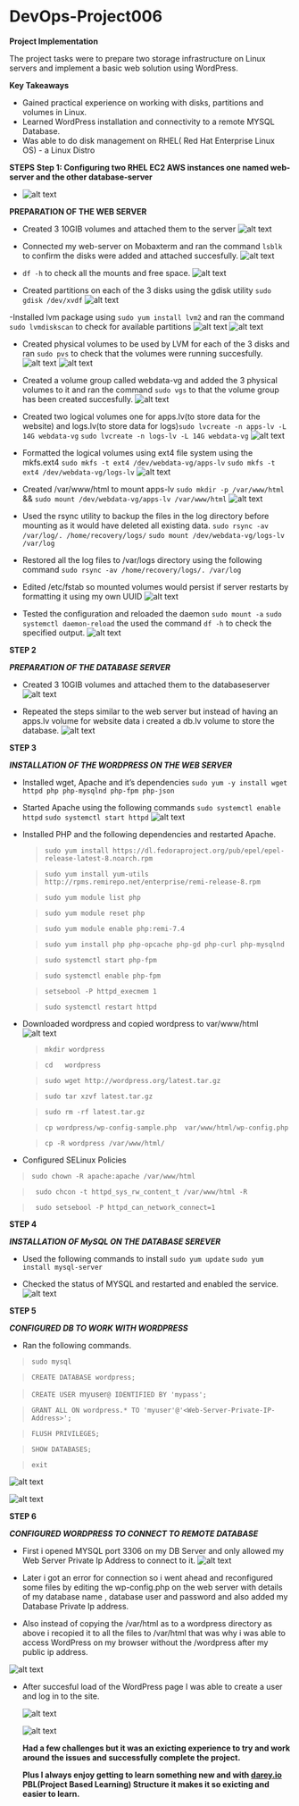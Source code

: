 # DevOps-Project006

****Project Implementation****

The project tasks were to prepare two storage infrastructure on Linux servers and implement a basic web solution using WordPress. 
  
****Key Takeaways****
-  Gained practical experience on working with disks, partitions and volumes in Linux.
-  Learned  WordPress installation and connectivity to a remote MYSQL Database.
-  Was able to do disk management on RHEL( Red Hat Enterprise Linux OS) - a Linux Distro 

****STEPS****
**Step 1: Configuring two RHEL EC2 AWS instances one named web-server and the other database-server**
- ![alt text](https://github.com/Ellawangari/DevOps-Project006/blob/main/Images/1.PNG)

****PREPARATION OF THE WEB SERVER****
- Created 3 10GIB volumes and attached them to the server
![alt text](https://github.com/Ellawangari/DevOps-Project006/blob/main/Images/2.PNG)

- Connected my web-server on Mobaxterm and ran the command `lsblk` to confirm the disks were added and attached succesfully.
![alt text](https://github.com/Ellawangari/DevOps-Project006/blob/main/Images/4.PNG) 

- `df -h` to check all the mounts and free space.
![alt text](https://github.com/Ellawangari/DevOps-Project006/blob/main/Images/5.PNG)

- Created partitions on each of the 3 disks using the gdisk utility `sudo gdisk /dev/xvdf`
![alt text](https://github.com/Ellawangari/DevOps-Project006/blob/main/Images/8.PNG)

-Installed lvm package using `sudo yum install lvm2` and ran the command `sudo lvmdiskscan` to check for available partitions
![alt text](https://github.com/Ellawangari/DevOps-Project006/blob/main/Images/9.PNG)
![alt text](https://github.com/Ellawangari/DevOps-Project006/blob/main/Images/11.PNG)

- Created physical volumes to be used by LVM for each of the 3 disks and ran `sudo pvs` to check that the volumes were running succesfully.
![alt text](https://github.com/Ellawangari/DevOps-Project006/blob/main/Images/12.PNG)
![alt text](https://github.com/Ellawangari/DevOps-Project006/blob/main/Images/13.PNG)

- Created a volume group called webdata-vg and added the 3 physical volumes to it and ran the command `sudo vgs` to that the volume group has been created succesfully.
![alt text](https://github.com/Ellawangari/DevOps-Project006/blob/main/Images/14.PNG)

- Created two logical volumes one for  apps.lv(to store data for the website) and logs.lv(to store data for logs)`sudo lvcreate -n apps-lv -L 14G webdata-vg`
`sudo lvcreate -n logs-lv -L 14G webdata-vg`
![alt text](https://github.com/Ellawangari/DevOps-Project006/blob/main/Images/15.PNG)

- Formatted the logical volumes using ext4 file system using the  mkfs.ext4 `sudo mkfs -t ext4 /dev/webdata-vg/apps-lv` `sudo mkfs -t ext4 /dev/webdata-vg/logs-lv` 
![alt text](https://github.com/Ellawangari/DevOps-Project006/blob/main/Images/17.PNG)

- Created /var/www/html to mount apps-lv `sudo mkdir -p /var/www/html` && `sudo mount /dev/webdata-vg/apps-lv /var/www/html`
![alt text](https://github.com/Ellawangari/DevOps-Project006/blob/main/Images/18.PNG)

- Used the rsync utility to backup the files in the log directory before mounting as it would have deleted all existing data.
`sudo rsync -av /var/log/. /home/recovery/logs/` `sudo mount /dev/webdata-vg/logs-lv /var/log` 
- Restored all the log files to /var/logs directory using the following command  `sudo rsync -av /home/recovery/logs/. /var/log`

- Edited /etc/fstab so mounted volumes would persist if server restarts by formatting it using my own UUID
 ![alt text](https://github.com/Ellawangari/DevOps-Project006/blob/main/Images/20.PNG)
 
- Tested the configuration and reloaded the daemon  `sudo mount -a`  `sudo systemctl daemon-reload` the used the command  `df -h` to check the specified output.
 ![alt text](https://github.com/Ellawangari/DevOps-Project006/blob/main/Images/21.PNG)
 

**STEP 2**

***PREPARATION OF THE DATABASE SERVER***
- Created 3 10GIB volumes and attached them to the databaseserver
![alt text](https://github.com/Ellawangari/DevOps-Project006/blob/main/Images/db1.PNG)

- Repeated the steps similar to the web server but instead of having an apps.lv volume for website data i created a db.lv volume to store the database.
![alt text](https://github.com/Ellawangari/DevOps-Project006/blob/main/Images/db8.PNG)



**STEP 3**

***INSTALLATION OF THE WORDPRESS ON THE WEB SERVER***

- Installed wget, Apache and it’s dependencies `sudo yum -y install wget httpd php php-mysqlnd php-fpm php-json`
- Started Apache using the following commands `sudo systemctl enable httpd` `sudo systemctl start httpd`
![alt text](https://github.com/Ellawangari/DevOps-Project006/blob/main/Images/23.PNG)

- Installed PHP and the following dependencies and restarted Apache.
  > `sudo yum install https://dl.fedoraproject.org/pub/epel/epel-release-latest-8.noarch.rpm`
 
  > `sudo yum install yum-utils http://rpms.remirepo.net/enterprise/remi-release-8.rpm`
 
  > `sudo yum module list php`
 
  > `sudo yum module reset php`

  > `sudo yum module enable php:remi-7.4`
 
  > `sudo yum install php php-opcache php-gd php-curl php-mysqlnd`

  > `sudo systemctl start php-fpm`
  
  > `sudo systemctl enable php-fpm`
  
  > `setsebool -P httpd_execmem 1`
  
  > `sudo systemctl restart httpd`


- Downloaded wordpress and copied wordpress to var/www/html 
![alt text](https://github.com/Ellawangari/DevOps-Project006/blob/main/Images/25.PNG)
  >  `mkdir wordpress`
   
  > `cd   wordpress`

  >  `sudo wget http://wordpress.org/latest.tar.gz`

  > `sudo tar xzvf latest.tar.gz`
 
  > `sudo rm -rf latest.tar.gz`

  > `cp wordpress/wp-config-sample.php  var/www/html/wp-config.php`

  > `cp -R wordpress /var/www/html/`

- Configured SELinux Policies
 >  `sudo chown -R apache:apache /var/www/html`

  >  ` sudo chcon -t httpd_sys_rw_content_t /var/www/html -R`

  > ` sudo setsebool -P httpd_can_network_connect=1`


**STEP 4**

***INSTALLATION OF  MySQL ON THE DATABASE SEREVER***

- Used the following commands to install `sudo yum update` `sudo yum install mysql-server`

- Checked the status of MYSQL and restarted and enabled the service.
![alt text](https://github.com/Ellawangari/DevOps-Project006/blob/main/Images/27.PNG)

**STEP 5**

***CONFIGURED DB TO WORK WITH WORDPRESS***

- Ran the following commands.
 > `sudo mysql`

 > `CREATE DATABASE wordpress;`

 > `CREATE USER `myuser`@`<Web-Server-Private-IP-Address>` IDENTIFIED BY 'mypass';`
  
 > `GRANT ALL ON wordpress.* TO 'myuser'@'<Web-Server-Private-IP-Address>'; `
  
 > `FLUSH PRIVILEGES;`
  
 > `SHOW DATABASES;`
  
 > `exit`
  
![alt text](https://github.com/Ellawangari/DevOps-Project006/blob/main/Images/28.PNG)
  
![alt text](https://github.com/Ellawangari/DevOps-Project006/blob/main/Images/29.PNG)
  

  **STEP 6**

***CONFIGURED WORDPRESS TO CONNECT TO REMOTE DATABASE***
 
- First i opened MYSQL port 3306 on my DB Server and only allowed my Web Server Private Ip Address to connect to it.
  ![alt text](https://github.com/Ellawangari/DevOps-Project006/blob/main/Images/30.PNG)
  
- Later i got an error for connection so i went ahead and reconfigured some files by editing the wp-config.php on the web server with details of my database name , database user and password and also added my Database Private Ip address.
  
- Also instead of copying the /var/html as to a wordpress directory as above i recopied it to all the files to /var/html that was why i was able to access WordPress on my browser without the /wordpress after my public ip address.
  
![alt text](https://github.com/Ellawangari/DevOps-Project006/blob/main/Images/33.PNG)
  
- After succesful load of the WordPress page I was able to create a user and log in to the site.
  
  ![alt text](https://github.com/Ellawangari/DevOps-Project006/blob/main/Images/34.PNG)
  
  ![alt text](https://github.com/Ellawangari/DevOps-Project006/blob/main/Images/35.PNG)
  
  
  ****Had a few challenges but it was an exicting experience to try and work around the issues and successfully complete the project.****
  
  ****Plus I always enjoy getting to learn something new and with [darey.io](https://www.darey.io) PBL(Project Based Learning) Structure it makes it so exicting and easier to learn.****

  
  
  

